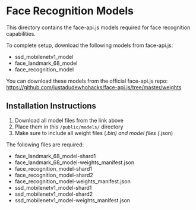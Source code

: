 
# Face Recognition Models

This directory contains the face-api.js models required for face recognition capabilities.

To complete setup, download the following models from face-api.js:
- ssd_mobilenetv1_model
- face_landmark_68_model
- face_recognition_model

You can download these models from the official face-api.js repo:
https://github.com/justadudewhohacks/face-api.js/tree/master/weights

## Installation Instructions

1. Download all model files from the link above
2. Place them in this `/public/models/` directory
3. Make sure to include all weight files (*.bin) and model files (*.json)

The following files are required:
- face_landmark_68_model-shard1
- face_landmark_68_model-weights_manifest.json
- face_recognition_model-shard1
- face_recognition_model-shard2
- face_recognition_model-weights_manifest.json
- ssd_mobilenetv1_model-shard1
- ssd_mobilenetv1_model-shard2
- ssd_mobilenetv1_model-weights_manifest.json
